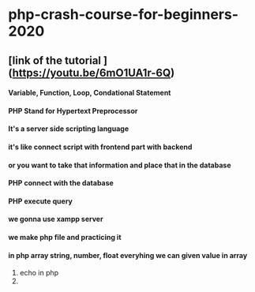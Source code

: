 # php-crash-course-for-beginners-2020
## [link of the tutorial ] (https://youtu.be/6mO1UA1r-6Q) 
#### Variable, Function, Loop, Condational Statement
#### PHP Stand for Hypertext Preprocessor
#### It's a server side scripting language
#### it's like connect script with frontend part with backend
#### or you want to take that information and place that  in the database
#### PHP connect with the database
#### PHP execute query
#### we gonna use xampp server
#### we make php file and practicing it
#### in php array string, number, float everyhing we can given value in array

1. echo in php
2. 